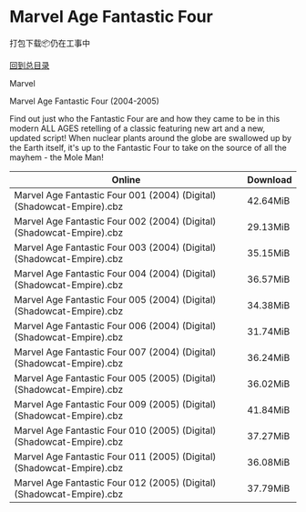# Marvel Age Fantastic Four

打包下载📦仍在工事中

[回到总目录](/Catalogs.md)

Marvel

Marvel Age Fantastic Four (2004-2005)

Find out just who the Fantastic Four are and how they came to be in this modern ALL AGES retelling of a classic featuring new art and a new, updated script! When nuclear plants around the globe are swallowed up by the Earth itself, it's up to the Fantastic Four to take on the source of all the mayhem - the Mole Man!





Online | Download
--- | ---
Marvel Age Fantastic Four 001 (2004) (Digital) (Shadowcat-Empire).cbz | 42.64MiB
Marvel Age Fantastic Four 002 (2004) (Digital) (Shadowcat-Empire).cbz | 29.13MiB
Marvel Age Fantastic Four 003 (2004) (Digital) (Shadowcat-Empire).cbz | 35.15MiB
Marvel Age Fantastic Four 004 (2004) (Digital) (Shadowcat-Empire).cbz | 36.57MiB
Marvel Age Fantastic Four 005 (2004) (Digital) (Shadowcat-Empire).cbz | 34.38MiB
Marvel Age Fantastic Four 006 (2004) (Digital) (Shadowcat-Empire).cbz | 31.74MiB
Marvel Age Fantastic Four 007 (2004) (Digital) (Shadowcat-Empire).cbz | 36.24MiB
Marvel Age Fantastic Four 005 (2005) (Digital) (Shadowcat-Empire).cbz | 36.02MiB
Marvel Age Fantastic Four 009 (2005) (Digital) (Shadowcat-Empire).cbz | 41.84MiB
Marvel Age Fantastic Four 010 (2005) (Digital) (Shadowcat-Empire).cbz | 37.27MiB
Marvel Age Fantastic Four 011 (2005) (Digital) (Shadowcat-Empire).cbz | 36.08MiB
Marvel Age Fantastic Four 012 (2005) (Digital) (Shadowcat-Empire).cbz | 37.79MiB